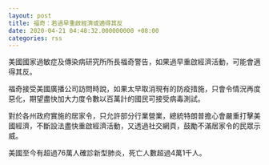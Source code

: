 ```yaml
---
layout: post
title: 福奇：若過早重啟經濟或適得其反
date: 2020-04-21 04:48:32.000000000 +08:00
categories: rss
---
```


美國國家過敏症及傳染病研究所所長福奇警告，如果過早重啟經濟活動，可能會適得其反。

福奇接受美國廣播公司訪問時說，如果太早取消現有的防疫措施，只會令情況再度惡化，期望盡快加大力度令數以百萬計的國民可接受病毒測試。

對於各州政府實施的居家令，只允許部分行業營業，總統特朗普擔心會嚴重打擊美國經濟，不斷設法盡快重啟經濟活動，又透過社交網頁，鼓勵不滿居家令的民眾示威。

美國至今有超過76萬人確診新型肺炎，死亡人數超過4萬1千人。
